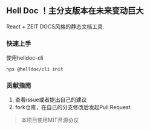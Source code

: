 ## Hell Doc ！主分支版本在未来变动巨大
React + ZEIT DOCS风格的静态文档工具.

### 快速上手
使用helldoc-cli
```
npx @helldoc/cli init
```
### 贡献指南
1. 查看issue或者提出自己的建议
2. fork仓库，在自己的分支修改后发起Pull Request

> 本项目使用MIT开源协议
